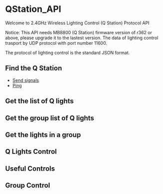 # QStation_API

Welcome to 2.4GHz Wireless Lighting Control (Q Station) Protocol API

Notice: This API needs MB8800 (Q Station) firmware version of r362 or above, please upgrade it to the lastest version.
The data of lighting control trasport by UDP protocol with port number 11600.

The protocol of lighting control is the standard JSON format. 

## Find the Q Station
* [Send signals](https://github.com/BelledsQ/QStation_API/blob/master/Send_Signals)
* [Ping](https://github.com/BelledsQ/QStation_API/blob/master/Ping)

## Get the list of Q lights

## Get the group list of Q lights

## Get the lights in a group

## Q Lights Control

## Useful Controls

## Group Control


